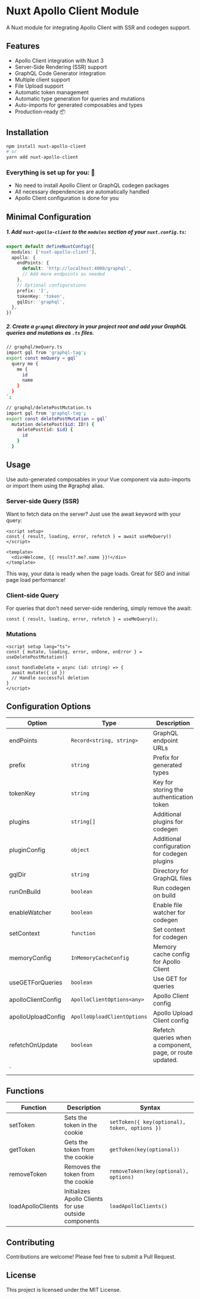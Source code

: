 # Nuxt Apollo Client Module

A Nuxt module for integrating Apollo Client with SSR and codegen support.

## Features

- Apollo Client integration with Nuxt 3
- Server-Side Rendering (SSR) support
- GraphQL Code Generator integration
- Multiple client support
- File Upload support
- Automatic token management
- Automatic type generation for queries and mutations
- Auto-imports for generated composables and types
- Production-ready 📦

## Installation

```bash
npm install nuxt-apollo-client
# or
yarn add nuxt-apollo-client
```

### Everything is set up for you: 🚀

- No need to install Apollo Client or GraphQL codegen packages
- All necessary dependencies are automatically handled
- Apollo Client configuration is done for you

## Minimal Configuration

##### 1. Add `nuxt-apollo-client` to the `modules` section of your `nuxt.config.ts`:

```typescript
export default defineNuxtConfig({
  modules: ['nuxt-apollo-client'],
  apollo: {
    endPoints: {
      default: 'http://localhost:4000/graphql',
      // Add more endpoints as needed
    },
    // Optional configurations
    prefix: 'I',
    tokenKey: 'token',
    gqlDir: 'graphql',
  },
})
```

##### 2. Create a `graphql` directory in your project root and add your GraphQL queries and mutations as `.ts` files.

```bash
// graphql/meQuery.ts
import gql from 'graphql-tag';
export const meQuery = gql`
  query me {
    me {
      id
      name
    }
  }
`;

// graphql/deletePostMutation.ts
import gql from 'graphql-tag';
export const deletePostMutation = gql`
  mutation deletePost($id: ID!) {
    deletePost(id: $id) {
      id
    }
  }

```

## Usage

Use auto-generated composables in your Vue component via auto-imports or import them using the #graphql alias.

### Server-side Query (SSR)

Want to fetch data on the server? Just use the await keyword with your query:

```vue
<script setup>
const { result, loading, error, refetch } = await useMeQuery()
</script>

<template>
  <div>Welcome, {{ result?.me?.name }}!</div>
</template>
```

This way, your data is ready when the page loads. Great for SEO and initial page load performance!

### Client-side Query

For queries that don't need server-side rendering, simply remove the await:

```vue
const { result, loading, error, refetch } = useMeQuery();
```

### Mutations

```vue
<script setup lang="ts">
const { mutate, loading, error, onDone, onError } = useDeletePostMutation()

const handleDelete = async (id: string) => {
  await mutate({ id })
  // Handle successful deletion
}
</script>
```

## Configuration Options

| Option             | Type                        | Description                                  | Default                                        |
| ------------------ | --------------------------- | -------------------------------------------- | ---------------------------------------------- |
| endPoints          | `Record<string, string>`    | GraphQL endpoint URLs                        | `{ default: 'http://localhost:4000/graphql' }` |
| prefix             | `string`                    | Prefix for generated types                   | `'I'`                                          |
| tokenKey           | `string`                    | Key for storing the authentication token     | `'token'`                                      |
| plugins            | `string[]`                  | Additional plugins for codegen               | `[]`                                           |
| pluginConfig       | `object`                    | Additional configuration for codegen plugins | `{}`                                           |
| gqlDir             | `string`                    | Directory for GraphQL files                  | `'graphql'`                                    |
| runOnBuild         | `boolean`                   | Run codegen on build                         | `false`                                        |
| enableWatcher      | `boolean`                   | Enable file watcher for codegen              | `true`                                         |
| setContext         | `function`                  | Set context for codegen                      | `({operationName, variables, token}) => any`   |
| memoryConfig       | `InMemoryCacheConfig`       | Memory cache config for Apollo Client        | `{}`                                           |
| useGETForQueries   | `boolean`                   | Use GET for queries                          | `false`                                        |
| apolloClientConfig | `ApolloClientOptions<any>`  | Apollo Client config                         | `null`                                         |
| apolloUploadConfig | `ApolloUploadClientOptions` | Apollo Upload Client config                  | `{}
| refetchOnUpdate    | `boolean`                   | Refetch queries when a component, page, or route updated. | `false`                                        |
`                                           |

## Functions

| Function          | Description                                           | Syntax                                        |
| ----------------- | ----------------------------------------------------- | --------------------------------------------- |
| setToken          | Sets the token in the cookie                          | `setToken({ key(optional), token, options })` |
| getToken          | Gets the token from the cookie                        | `getToken(key(optional))`                     |
| removeToken       | Removes the token from the cookie                     | `removeToken(key(optional), options)`         |
| loadApolloClients | Initializes Apollo Clients for use outside components | `loadApolloClients()`                         |

## Contributing

Contributions are welcome! Please feel free to submit a Pull Request.

## License

This project is licensed under the MIT License.
